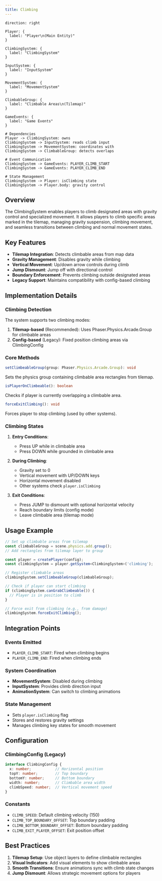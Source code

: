 ```yaml
---
title: Climbing
---
```


```d2
direction: right

Player: {
  label: "Player\n(Main Entity)"
}

ClimbingSystem: {
  label: "ClimbingSystem"
}

InputSystem: {
  label: "InputSystem"
}

MovementSystem: {
  label: "MovementSystem"
}

ClimbableGroup: {
  label: "Climbable Areas\n(Tilemap)"
}

GameEvents: {
  label: "Game Events"
}

# Dependencies
Player -> ClimbingSystem: owns
ClimbingSystem -> InputSystem: reads climb input
ClimbingSystem -> MovementSystem: coordinates with
ClimbingSystem -> ClimbableGroup: detects overlaps

# Event Communication
ClimbingSystem -> GameEvents: PLAYER_CLIMB_START
ClimbingSystem -> GameEvents: PLAYER_CLIMB_END

# State Management
ClimbingSystem -> Player: isClimbing state
ClimbingSystem -> Player.body: gravity control
```

## Overview

The ClimbingSystem enables players to climb designated areas with gravity control and specialized movement. It allows players to climb specific areas marked in the tilemap, managing gravity suspension, climbing movement, and seamless transitions between climbing and normal movement states.

## Key Features

- **Tilemap Integration**: Detects climbable areas from map data
- **Gravity Management**: Disables gravity while climbing
- **Vertical Movement**: Up/down arrow controls during climb
- **Jump Dismount**: Jump off with directional control
- **Boundary Enforcement**: Prevents climbing outside designated areas
- **Legacy Support**: Maintains compatibility with config-based climbing

## Implementation Details

### Climbing Detection

The system supports two climbing modes:

1. **Tilemap-based** (Recommended): Uses Phaser.Physics.Arcade.Group for climbable areas
2. **Config-based** (Legacy): Fixed position climbing areas via ClimbingConfig

### Core Methods

```typescript
setClimbeableGroup(group: Phaser.Physics.Arcade.Group): void
```
Sets the physics group containing climbable area rectangles from tilemap.

```typescript
isPlayerOnClimbeable(): boolean
```
Checks if player is currently overlapping a climbable area.

```typescript
forceExitClimbing(): void
```
Forces player to stop climbing (used by other systems).

### Climbing States

1. **Entry Conditions**:
   - Press UP while in climbable area
   - Press DOWN while grounded in climbable area

2. **During Climbing**:
   - Gravity set to 0
   - Vertical movement with UP/DOWN keys
   - Horizontal movement disabled
   - Other systems check `player.isClimbing`

3. **Exit Conditions**:
   - Press JUMP to dismount with optional horizontal velocity
   - Reach boundary limits (config mode)
   - Leave climbable area (tilemap mode)

## Usage Example

```typescript
// Set up climbable areas from tilemap
const climbableGroup = scene.physics.add.group();
// Add rectangles from tilemap layer to group

const player = createPlayer(config);
const climbingSystem = player.getSystem<ClimbingSystem>('climbing');

// Register climbable areas
climbingSystem.setClimbeableGroup(climbableGroup);

// Check if player can start climbing
if (climbingSystem.canGrabClimbeable()) {
  // Player is in position to climb
}

// Force exit from climbing (e.g., from damage)
climbingSystem.forceExitClimbing();
```

## Integration Points

### Events Emitted
- `PLAYER_CLIMB_START`: Fired when climbing begins
- `PLAYER_CLIMB_END`: Fired when climbing ends

### System Coordination
- **MovementSystem**: Disabled during climbing
- **InputSystem**: Provides climb direction input
- **AnimationSystem**: Can switch to climbing animations

### State Management
- Sets `player.isClimbing` flag
- Stores and restores gravity settings
- Manages climbing key states for smooth movement

## Configuration

### ClimbingConfig (Legacy)
```typescript
interface ClimbingConfig {
  x: number;           // Horizontal position
  topY: number;        // Top boundary
  bottomY: number;     // Bottom boundary  
  width: number;       // Climbable area width
  climbSpeed: number;  // Vertical movement speed
}
```

### Constants
- `CLIMB_SPEED`: Default climbing velocity (150)
- `CLIMB_TOP_BOUNDARY_OFFSET`: Top boundary padding
- `CLIMB_BOTTOM_BOUNDARY_OFFSET`: Bottom boundary padding
- `CLIMB_EXIT_PLAYER_OFFSET`: Exit position offset

## Best Practices

1. **Tilemap Setup**: Use object layers to define climbable rectangles
2. **Visual Indicators**: Add visual elements to show climbable areas
3. **Smooth Transitions**: Ensure animations sync with climb state changes
4. **Jump Dismount**: Allows strategic movement options for players